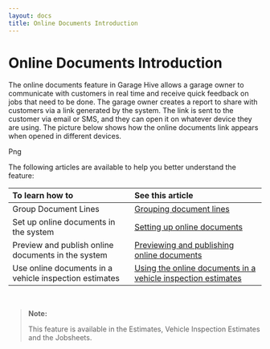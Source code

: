 ```yaml
---
layout: docs
title: Online Documents Introduction
---
```


# Online Documents Introduction 

The online documents feature in Garage Hive allows a garage owner to communicate with customers in real time and receive quick feedback on jobs that need to be done. The garage owner creates a report to share with customers via a link generated by the system. The link is sent to the customer via email or SMS, and they can open it on whatever device they are using. The picture below shows how the online documents link appears when opened in different devices.

Png

The following articles are available to help you better understand the feature:

| To learn how to |See this article |
| :-------------- | :-------------- |
| Group Document Lines | [Grouping document lines](garagehive-grouping-document-lines.html) |
| Set up online documents in the system | [Setting up online documents](garagehive-online-documents-setting-up-online-documents.html) |
| Preview and publish online documents in the system | [Previewing and publishing online documents](garagehive-online-documents-previewing-and-publishing-online-documents.html) |
| Use online documents in a vehicle inspection estimates | [Using the online documents in a vehicle inspection estimates](garagehive-online-documents-using-online-documents-in-a-vehicle-inspection-estimate.html) |

<br>

>**Note:**
>
>This feature is available in the Estimates, Vehicle Inspection Estimates and the Jobsheets.
